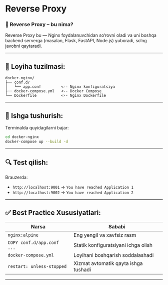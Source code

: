 # Reverse Proxy

### 🔁 Reverse Proxy – bu nima?
Reverse Proxy bu — Nginx foydalanuvchidan so‘rovni oladi va uni boshqa backend serverga (masalan, Flask, FastAPI, Node.js) yuboradi, so‘ng javobni qaytaradi.


---

## 📁 Loyiha tuzilmasi:

```
docker-nginx/
├── conf.d/
│   └── app.conf         <-- Nginx konfiguratsiya
├── docker-compose.yml   <-- Docker Compose
└── Dockerfile           <-- Nginx Dockerfile
```

---

## 🚀 Ishga tushurish:

Terminalda quyidagilarni bajar:

```bash
cd docker-nginx
docker-compose up --build -d
```

---

## 🔍 Test qilish:

Brauzerda:

* `http://localhost:9001` → `You have reached Application 1`
* `http://localhost:9002` → `You have reached Application 2`

---

## ✅ Best Practice Xususiyatlari:

| Narsa                      | Sababi                               |
| -------------------------- | ------------------------------------ |
| `nginx:alpine`             | Eng yengil va xavfsiz rasm           |
| `COPY conf.d/app.conf ...` | Statik konfiguratsiyani ichga olish  |
| `docker-compose.yml`       | Loyihani boshqarish soddalashadi     |
| `restart: unless-stopped`  | Xizmat avtomatik qayta ishga tushadi |

---
